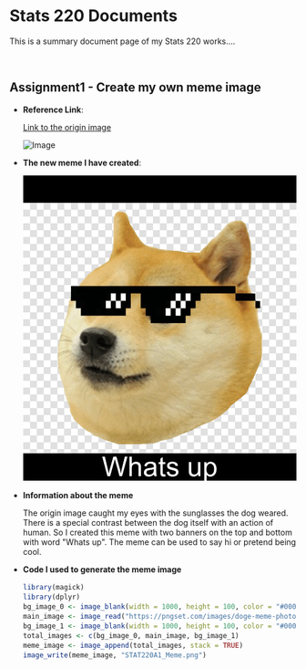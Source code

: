 # Stats 220 Documents

This is a summary document page of my Stats 220 works....

<br>

## Assignment1 - Create my own meme image

- <b>Reference Link</b>:
  
  [Link to the origin image](https://pngset.com/images/doge-meme-photos-dog-meme-snout-pet-animal-mammal-transparent-png-59140.png)
  
  ![*Image*](https://pngset.com/images/doge-meme-photos-dog-meme-snout-pet-animal-mammal-transparent-png-59140.png)

- <b>The new meme I have created</b>:

  ![Image](https://github.com/kanericky/stats220/blob/main/STAT220A1_Meme.png?raw=true)
  
- **Information about the meme**
  
  The origin image caught my eyes with the sunglasses the dog weared. There is a special contrast between the dog itself with an action of human. So I created this meme with two banners on the top and bottom with word "Whats up". The meme can be used to say hi or pretend being cool. 
  
- <b> Code I used to generate the meme image</b>

  ```r
  library(magick)
  library(dplyr)
  bg_image_0 <- image_blank(width = 1000, height = 100, color = "#000000")
  main_image <- image_read("https://pngset.com/images/doge-meme-photos-dog-meme-snout-pet-animal-mammal-transparent-png-59140.png")
  bg_image_1 <- image_blank(width = 1000, height = 100, color = "#000000") %>% image_annotate(text = "Whats up", color = "#FFFFFF", size = 100, gravity = "center")
  total_images <- c(bg_image_0, main_image, bg_image_1)
  meme_image <- image_append(total_images, stack = TRUE)
  image_write(meme_image, "STAT220A1_Meme.png")

  ```
